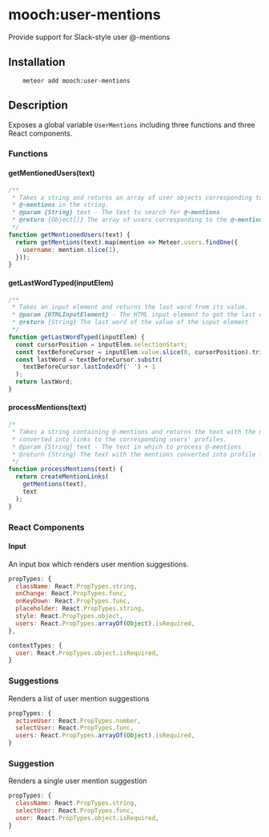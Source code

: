 # mooch:user-mentions

Provide support for Slack-style user @-mentions

## Installation

```
    meteor add mooch:user-mentions
```

## Description

Exposes a global variable `UserMentions` including three functions and three
React components.

### Functions

#### getMentionedUsers(text)
``` javascript
/**
 * Takes a string and returns an array of user objects corresponding to the
 * @-mentions in the string.
 * @param {String} text - The text to search for @-mentions
 * @return {Object[]} The array of users corresponding to the @-mentions in the text
 */
function getMentionedUsers(text) {
  return getMentions(text).map(mention => Meteor.users.findOne({
    username: mention.slice(1),
  }));
}
```

####  getLastWordTyped(inputElem)
``` javascript
/**
 * Takes an input element and returns the last word from its value.
 * @param {HTMLInputElement} - The HTML input element to get the last word from
 * @return {String} The last word of the value of the input element
 */
function getLastWordTyped(inputElem) {
  const cursorPosition = inputElem.selectionStart;
  const textBeforeCursor = inputElem.value.slice(0, cursorPosition).trim();
  const lastWord = textBeforeCursor.substr(
    textBeforeCursor.lastIndexOf(' ') + 1
  );
  return lastWord;
}
```

#### processMentions(text)
``` javascript
/*
 * Takes a string containing @-mentions and returns the text with the mentions
 * converted into links to the corresponding users' profiles.
 * @param {String} text - The text in which to process @-mentions
 * @return {String} The text with the mentions converted into profile links
 */
function processMentions(text) {
  return createMentionLinks(
    getMentions(text),
    text
  );
}
```

### React Components

#### Input

An input box which renders user mention suggestions.

``` javascript
propTypes: {
  className: React.PropTypes.string,
  onChange: React.PropTypes.func,
  onKeyDown: React.PropTypes.func,
  placeholder: React.PropTypes.string,
  style: React.PropTypes.object,
  users: React.PropTypes.arrayOf(Object).isRequired,
},

contextTypes: {
  user: React.PropTypes.object.isRequired,
}
```

### Suggestions

Renders a list of user mention suggestions

```javascript
propTypes: {
  activeUser: React.PropTypes.number,
  selectUser: React.PropTypes.func,
  users: React.PropTypes.arrayOf(Object).isRequired,
}
```

### Suggestion

Renders a single user mention suggestion

``` javascript
propTypes: {
  className: React.PropTypes.string,
  selectUser: React.PropTypes.func,
  user: React.PropTypes.object.isRequired,
}
```
